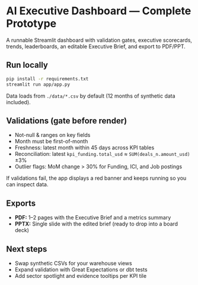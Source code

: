 
# AI Executive Dashboard — Complete Prototype

A runnable Streamlit dashboard with validation gates, executive scorecards, trends, leaderboards, an editable Executive Brief, and export to PDF/PPT.

## Run locally
```bash
pip install -r requirements.txt
streamlit run app/app.py
```
Data loads from `./data/*.csv` by default (12 months of synthetic data included).

## Validations (gate before render)
- Not-null & ranges on key fields
- Month must be first-of-month
- Freshness: latest month within 45 days across KPI tables
- Reconciliation: latest `kpi_funding.total_usd` ≈ `SUM(deals_n.amount_usd)` ±3%
- Outlier flags: MoM change > 30% for Funding, ICI, and Job postings

If validations fail, the app displays a red banner and keeps running so you can inspect data.

## Exports
- **PDF:** 1–2 pages with the Executive Brief and a metrics summary
- **PPTX:** Single slide with the edited brief (ready to drop into a board deck)

## Next steps
- Swap synthetic CSVs for your warehouse views
- Expand validation with Great Expectations or dbt tests
- Add sector spotlight and evidence tooltips per KPI tile
